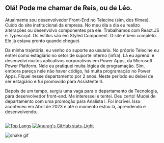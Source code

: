 ## Olá! Pode me chamar de Reis, ou de Léo.
Atualmente sou desenvolvedor Front-End no Telecine (sim, dos filmes).
Cuido do site institucional da empresa. No meu dia a dia eu realizo alterações ou desenvolvo componentes pra ele.
Trabalhamos com React.JS e Typescript. Os estilos são em Styled Component. O site é bem completo. Ele já estava pronto quando cheguei.

Da minha trajetória, eu venho do suporte ao usuário. No próprio Telecine eu entrei como estagiário no setor de suporte interno (infra). Lá eu aprendi e desenvolvi muitos aplicativos corporativos em Power Apps, da Microsoft Power Platform. Nele eu pratiquei muita lógica de programação. Sim, embora pareça nele não haver código, há muita programação no Power Apps. Fiquei nesse departamento por 2 anos. Neste período eu deixei de ser estagiário e fui promovido para Assistente II.

Depois de um tempo, surgiu uma vaga para o departamento de Tecnologia, para desenvolvedor front-end. Me interessei e tentei. 
Deu certo! Mudei de departamento com uma promoção para Analista I. Foi incrível.
Isso aconteceu em Abril de 2023 e até o momento estou lá, aprendendo e desenvolvendo.
 
 ##
[![Top Langs](https://github-readme-stats.vercel.app/api/top-langs/?username=leonardo-rsantos&layout=donut)](https://github.com/leonardo-rsantos/github-readme-stats) [![Anurag's GitHub stats-Light](https://github-readme-stats.vercel.app/api?username=leonardo-rsantos&show_icons=true&theme=dracula#gh-light-mode-only)](https://github.com/leonardo-rsantos/github-readme-stats#gh-light-mode-only) 

![snake gif](https://github.com/leonardo-rsantos/leonardo-rsantos/blob/output/github-contribution-grid-snake.svg)

<!--
**leonardo-rsantos/leonardo-rsantos** is a ✨ _special_ ✨ repository because its `README.md` (this file) appears on your GitHub profile.

Here are some ideas to get you started:

- 🔭 I’m currently working on ...
- 🌱 I’m currently learning ...
- 👯 I’m looking to collaborate on ...
- 🤔 I’m looking for help with ...
- 💬 Ask me about ...
- 📫 How to reach me: ...
- 😄 Pronouns: ...
- ⚡ Fun fact: ...
-->
